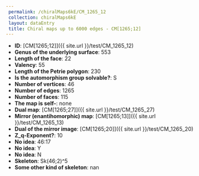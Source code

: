 ```yaml
--- 
 permalink: /chiralMaps6kE/CM_1265_12 
 collection: chiralMaps6kE
 layout: dataEntry
 title: Chiral maps up to 6000 edges - CM[1265;12]
---
```


- **ID**: [CM[1265;12]]({{ site.url }}/test/CM_1265_12)
- **Genus of the underlying surface**: 553
- **Length of the face**: 22
- **Valency**: 55
- **Length of the Petrie polygon**: 230
- **Is the automorphism group solvable?**: S
- **Number of vertices**: 46
- **Number of edges**: 1265
- **Number of faces**: 115
- **The map is self-**: none
- **Dual map**: [CM[1265;27]]({{ site.url }}/test/CM_1265_27)
- **Mirror (enantihomorphic) map**: [CM[1265;13]]({{ site.url }}/test/CM_1265_13)
- **Dual of the mirror image**: [CM[1265;20]]({{ site.url }}/test/CM_1265_20)
- **Z_q-Exponent?**: 10
- **No idea**:  46:17
- **No idea**: Y
- **No idea**: N
- **Skeleton**: Sk(46;2)^5
- **Some other kind of skeleton**: nan
